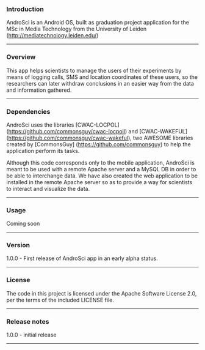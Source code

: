 ### Introduction

AndroSci is an Android OS, built as graduation project application for the MSc in Media Technology from the University of Leiden (http://mediatechnology.leiden.edu/)

---------

### Overview

This app helps scientists to manage the users of their experiments by means of logging calls, SMS and location coordinates of these users, so the researchers can
later withdraw conclusions in an easier way from the data and information gathered.

---------

### Dependencies

AndroSci uses the libraries [CWAC-LOCPOL] (https://github.com/commonsguy/cwac-locpoll) and [CWAC-WAKEFUL] (https://github.com/commonsguy/cwac-wakeful), 
two AWESOME libraries created by [CommonsGuy] (https://github.com/commonsguy) to help the application perform its tasks.

Although this code corresponds only to the mobile application, AndroSci is meant to be used with a remote Apache server and a MySQL DB in order to be able to interchange data.
We have also created the web application to be installed in the remote Apache server so as to provide a way for scientists to interact and visualize the data.

---------

### Usage

Coming soon

---------

### Version

1.0.0 - First release of AndroSci app in an early alpha status.

---------

### License

The code in this project is licensed under the Apache Software License 2.0, per the terms of the included LICENSE file.

---------

### Release notes

1.0.0 - initial release

---------